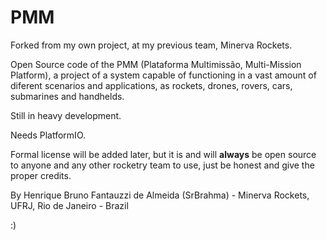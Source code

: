 # PMM
Forked from my own project, at my previous team, Minerva Rockets.

Open Source code of the PMM (Plataforma Multimissão, Multi-Mission Platform), a project of a system capable of functioning in a vast amount of diferent scenarios and applications, as rockets, drones, rovers, cars, submarines and handhelds.

Still in heavy development.

Needs PlatformIO.

Formal license will be added later, but it is and will **always** be open source to anyone and any other rocketry team to use, just be honest and give the proper credits.

By Henrique Bruno Fantauzzi de Almeida (SrBrahma) - Minerva Rockets, UFRJ, Rio de Janeiro - Brazil

:)
